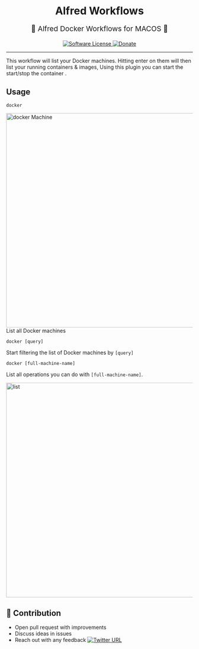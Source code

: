 <h1 align="center">
    Alfred Workflows
</h1>
<p align="center" style="font-size: 1.2rem;">  Alfred Docker Workflows for MACOS  </p>
<p align="center">
    <a href="LICENSE.md">
      <img src="https://img.shields.io/badge/license-MIT-brightgreen.svg?style=flat-square" alt="Software License">
    </a>
    <a href="https://www.paypal.me/anmolnagpal">
      <img src="https://img.shields.io/badge/PayPal-Buy%20Me%20A%20BEER-blue.svg?style=flat-squares" alt="Donate">
    </a>
  </p>
</p>
<hr />

This workflow will list your Docker machines. Hitting enter on them will then
list your running containers & images, Using this plugin you can start the start/stop the container .

## Usage

`docker`

<img width="578" alt="docker Machine" src="https://user-images.githubusercontent.com/4303310/40722506-95a0f9ae-642d-11e8-904d-add378a87700.png">
List all Docker machines

`docker [query]`

Start filtering the list of Docker machines by `[query]`

`docker [full-machine-name]`

List all operations you can do with `[full-machine-name]`.

<img width="579" alt="list" src="https://user-images.githubusercontent.com/4303310/40722508-95d8f61a-642d-11e8-88e7-ecb173d1af81.png">



## 👬 Contribution

- Open pull request with improvements
- Discuss ideas in issues
- Reach out with any feedback [![Twitter URL](https://img.shields.io/twitter/url/https/twitter.com/anmol_nagpal.svg?style=social&label=Follow%20%40anmol_nagpal)](https://twitter.com/anmol_nagpal)
